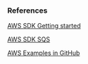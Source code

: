 ### References

[AWS SDK Getting started](https://docs.aws.amazon.com/sdk-for-java/v2/developer-guide/creating-clients.html)

[AWS SDK SQS](https://docs.aws.amazon.com/sdk-for-java/v2/developer-guide/examples-sqs-message-queues.html)

[AWS Examples in GitHub](https://github.com/awsdocs/aws-doc-sdk-examples/tree/master/javav2)
